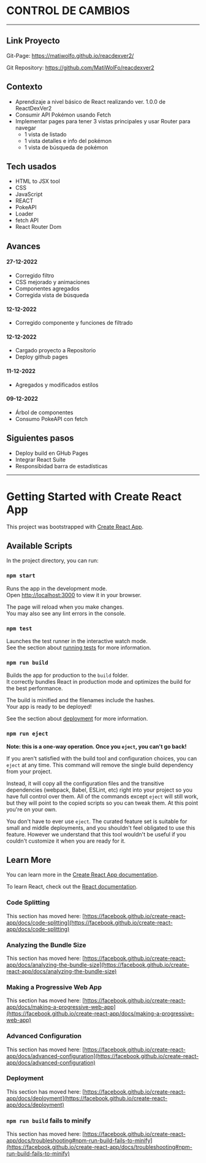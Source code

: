 # CONTROL DE CAMBIOS
---
## Link Proyecto

Git-Page:
https://matiwolfo.github.io/reacdexver2/

Git Repository:
https://github.com/MatiWolFo/reacdexver2

## Contexto
- Aprendizaje a nivel básico de React realizando ver. 1.0.0 de ReactDexVer2
- Consumir API Pokémon usando Fetch
- Implementar pages para tener 3 vistas principales y usar Router para navegar
    - 1 vista de listado
    - 1 vista detalles e info del pokémon 
    - 1 vista de búsqueda de pokémon

## Tech usados
- HTML to JSX tool
- CSS
- JavaScript
- REACT
- PokeAPI
- Loader
- fetch API
- React Router Dom

## Avances
#### 27-12-2022
- Corregido filtro
- CSS mejorado y animaciones
- Componentes agregados
- Corregida vista de búsqueda
#### 12-12-2022
- Corregido componente y funciones de filtrado 
#### 12-12-2022
- Cargado proyecto a Repositorio
- Deploy github pages
#### 11-12-2022
- Agregados y modificados estilos 
#### 09-12-2022
- Árbol de componentes
- Consumo PokeAPI con fetch

## Siguientes pasos
- Deploy build en GHub Pages
- Integrar React Suite
- Responsibidad barra de estadísticas
---

# Getting Started with Create React App

This project was bootstrapped with [Create React App](https://github.com/facebook/create-react-app).

## Available Scripts

In the project directory, you can run:

### `npm start`

Runs the app in the development mode.\
Open [http://localhost:3000](http://localhost:3000) to view it in your browser.

The page will reload when you make changes.\
You may also see any lint errors in the console.

### `npm test`

Launches the test runner in the interactive watch mode.\
See the section about [running tests](https://facebook.github.io/create-react-app/docs/running-tests) for more information.

### `npm run build`

Builds the app for production to the `build` folder.\
It correctly bundles React in production mode and optimizes the build for the best performance.

The build is minified and the filenames include the hashes.\
Your app is ready to be deployed!

See the section about [deployment](https://facebook.github.io/create-react-app/docs/deployment) for more information.

### `npm run eject`

**Note: this is a one-way operation. Once you `eject`, you can't go back!**

If you aren't satisfied with the build tool and configuration choices, you can `eject` at any time. This command will remove the single build dependency from your project.

Instead, it will copy all the configuration files and the transitive dependencies (webpack, Babel, ESLint, etc) right into your project so you have full control over them. All of the commands except `eject` will still work, but they will point to the copied scripts so you can tweak them. At this point you're on your own.

You don't have to ever use `eject`. The curated feature set is suitable for small and middle deployments, and you shouldn't feel obligated to use this feature. However we understand that this tool wouldn't be useful if you couldn't customize it when you are ready for it.

## Learn More

You can learn more in the [Create React App documentation](https://facebook.github.io/create-react-app/docs/getting-started).

To learn React, check out the [React documentation](https://reactjs.org/).

### Code Splitting

This section has moved here: [https://facebook.github.io/create-react-app/docs/code-splitting](https://facebook.github.io/create-react-app/docs/code-splitting)

### Analyzing the Bundle Size

This section has moved here: [https://facebook.github.io/create-react-app/docs/analyzing-the-bundle-size](https://facebook.github.io/create-react-app/docs/analyzing-the-bundle-size)

### Making a Progressive Web App

This section has moved here: [https://facebook.github.io/create-react-app/docs/making-a-progressive-web-app](https://facebook.github.io/create-react-app/docs/making-a-progressive-web-app)

### Advanced Configuration

This section has moved here: [https://facebook.github.io/create-react-app/docs/advanced-configuration](https://facebook.github.io/create-react-app/docs/advanced-configuration)

### Deployment

This section has moved here: [https://facebook.github.io/create-react-app/docs/deployment](https://facebook.github.io/create-react-app/docs/deployment)

### `npm run build` fails to minify

This section has moved here: [https://facebook.github.io/create-react-app/docs/troubleshooting#npm-run-build-fails-to-minify](https://facebook.github.io/create-react-app/docs/troubleshooting#npm-run-build-fails-to-minify)
